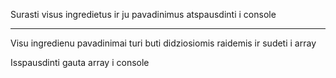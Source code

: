 Surasti visus ingredietus ir ju pavadinimus atspausdinti i console

---

Visu ingredienu pavadinimai turi buti didziosiomis raidemis ir sudeti i array

Isspausdinti gauta array i console